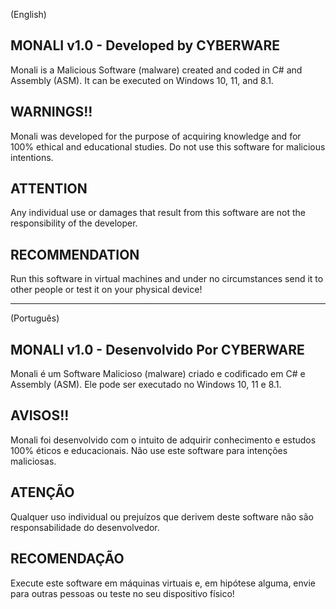 (English)
## MONALI v1.0 - Developed by CYBERWARE

Monali is a Malicious Software (malware) created and coded in C# and Assembly (ASM). It can be executed on Windows 10, 11, and 8.1.

## WARNINGS!!

Monali was developed for the purpose of acquiring knowledge and for 100% ethical and educational studies. Do not use this software for malicious intentions.

## ATTENTION

Any individual use or damages that result from this software are not the responsibility of the developer.

## RECOMMENDATION

Run this software in virtual machines and under no circumstances send it to other people or test it on your physical device!


*******************************************


(Português)
## MONALI v1.0 - Desenvolvido Por CYBERWARE

Monali é um Software Malicioso (malware) criado e codificado em C# e Assembly (ASM). Ele pode ser executado no Windows 10, 11 e 8.1.

## AVISOS!!

Monali foi desenvolvido com o intuito de adquirir conhecimento e estudos 100% éticos e educacionais. Não use este software para intenções maliciosas.

## ATENÇÃO

Qualquer uso individual ou prejuízos que derivem deste software não são responsabilidade do desenvolvedor.

## RECOMENDAÇÃO

Execute este software em máquinas virtuais e, em hipótese alguma, envie para outras pessoas ou teste no seu dispositivo físico!

